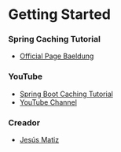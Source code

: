 # Getting Started

### Spring Caching Tutorial
* [Official Page Baeldung](https://www.baeldung.com/spring-cache-tutorial)

### YouTube
* [Spring Boot Caching Tutorial](https://youtube.com)
* [YouTube Channel](https://www.youtube.com/@jesusmatiz35)

### Creador
* [Jesús Matiz](https://www.jesusmatiz.com)